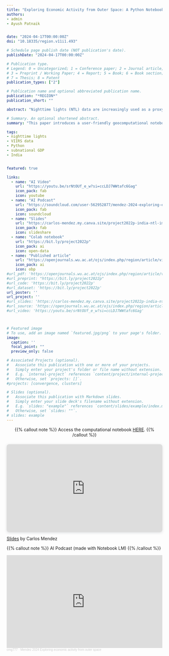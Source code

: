 ```yaml
---
title: "Exploring Economic Activity from Outer Space: A Python Notebook for Processing and Analyzing Satellite Nighttime Lights"
authors:
- admin
- Ayush Patnaik


date: "2024-04-17T00:00:00Z"
doi: "10.18335/region.v11i1.493"

# Schedule page publish date (NOT publication's date).
publishDate: "2024-04-17T00:00:00Z"

# Publication type.
# Legend: 0 = Uncategorized; 1 = Conference paper; 2 = Journal article;
# 3 = Preprint / Working Paper; 4 = Report; 5 = Book; 6 = Book section;
# 7 = Thesis; 8 = Patent
publication_types: ["2"]

# Publication name and optional abbreviated publication name.
publication: "*REGION*"
publication_short: ""

abstract: "Nighttime lights (NTL) data are increasingly used as a proxy for monitoring national, subnational, and supranational economic activity. These data offer advantages over traditional economic indicators such as GDP, including greater spatial granularity, timeliness, lower cost, and comparability between regions regardless of statistical capacity or political interference. Despite these benefits, the use of NTL data in regional science has been limited. This is in part due to the lack of accessible methods for processing and analyzing satellite images. To address this issue, this paper presents a user-friendly geocomputational notebook that illustrates how to process and analyze satellite NTL images. The evolution of regional disparities in India is presented as an illustrative example. The notebook first introduces a cloud-based Python environment for visualizing, analyzing, and transforming raster satellite images into tabular data. Next, it presents interactive tools for exploring the space-time patterns of the tabulated data. Finally, it describes methods for evaluating the usefulness of NTL data in terms of their cross-sectional predictions, time-series predictions, and regional inequality dynamics."

# Summary. An optional shortened abstract.
summary: "This paper introduces a user-friendly geocomputational notebook that illustrates how to process and analyze satellite NTL images."

tags:
- nighttime lights
- VIIRS data
- Python
- subnational GDP
- India


featured: true

links:
  - name: "AI Video"
    url: "https://youtu.be/srNtOUf_e_w?si=ccLDJ7WWtafc6Gag"
    icon_pack: fab
    icon: youtube
  - name: "AI Podcast"
    url: "https://soundcloud.com/user-562952877/mendez-2024-exploring-economic/s-oxNNkyMZQig?si=73478fdd84b343b1af240cc54f933bd8&utm_source=clipboard&utm_medium=text&utm_campaign=social_sharing"
    icon_pack: fab
    icon: soundcloud
  - name: "Slides"
    url: "https://carlos-mendez.my.canva.site/project2022p-india-ntl-images-geo-notebook-for-processing-and-exploration"
    icon_pack: fab
    icon: slideshare
  - name: "Colab notebook"
    url: "https://bit.ly/project2022p"
    icon_pack: ai
    icon: open-data
  - name: "Published article"
    url: "https://openjournals.wu.ac.at/ojs/index.php/region/article/view/493"
    icon_pack: ai
    icon: obp
#url_pdf: 'https://openjournals.wu.ac.at/ojs/index.php/region/article/view/493/457'
#url_preprint: "https://bit.ly/project2022p"
#url_code: 'https://bit.ly/project2022p'
#url_dataset: 'https://bit.ly/project2022p'
url_poster: ''
url_project: ''
#url_slides: 'https://carlos-mendez.my.canva.site/project2022p-india-ntl-images-geo-notebook-for-processing-and-exploration'
#url_source: 'https://openjournals.wu.ac.at/ojs/index.php/region/article/view/493'
#url_video: 'https://youtu.be/srNtOUf_e_w?si=ccLDJ7WWtafc6Gag'



# Featured image
# To use, add an image named `featured.jpg/png` to your page's folder.
image:
  caption: ''
  focal_point: ""
  preview_only: false

# Associated Projects (optional).
#   Associate this publication with one or more of your projects.
#   Simply enter your project's folder or file name without extension.
#   E.g. `internal-project` references `content/project/internal-project/index.md`.
#   Otherwise, set `projects: []`.
#projects: [convergence, clusters]

# Slides (optional).
#   Associate this publication with Markdown slides.
#   Simply enter your slide deck's filename without extension.
#   E.g. `slides: "example"` references `content/slides/example/index.md`.
#   Otherwise, set `slides: ""`.
# slides: example
---
```


<center>

{{% callout note %}}
Access the computational notebook [HERE](https://bit.ly/project2022p).
{{% /callout %}}

</center>

<div style="position: relative; width: 100%; height: 0; padding-top: 56.2500%;
 padding-bottom: 0; box-shadow: 0 2px 8px 0 rgba(63,69,81,0.16); margin-top: 1.6em; margin-bottom: 0.9em; overflow: hidden;
 border-radius: 8px; will-change: transform;">
  <iframe loading="lazy" style="position: absolute; width: 100%; height: 100%; top: 0; left: 0; border: none; padding: 0;margin: 0;"
    src="https:&#x2F;&#x2F;www.canva.com&#x2F;design&#x2F;DAGCpV2wckk&#x2F;ob078h3EKvMp3owtOp68ow&#x2F;view?embed" allowfullscreen="allowfullscreen" allow="fullscreen">
  </iframe>
</div>
<a href="https:&#x2F;&#x2F;www.canva.com&#x2F;design&#x2F;DAGCpV2wckk&#x2F;ob078h3EKvMp3owtOp68ow&#x2F;view?utm_content=DAGCpV2wckk&amp;utm_campaign=designshare&amp;utm_medium=embeds&amp;utm_source=link" target="_blank" rel="noopener">Slides</a> by Carlos Mendez

{{% callout note %}}
AI Podcast (made with Notebook LM)
{{% /callout %}}

<iframe width="100%" height="300" scrolling="no" frameborder="no" allow="autoplay" src="https://w.soundcloud.com/player/?url=https%3A//api.soundcloud.com/tracks/1939257887%3Fsecret_token%3Ds-oxNNkyMZQig&color=%23ff5500&auto_play=false&hide_related=false&show_comments=true&show_user=true&show_reposts=false&show_teaser=true&visual=true"></iframe><div style="font-size: 10px; color: #cccccc;line-break: anywhere;word-break: normal;overflow: hidden;white-space: nowrap;text-overflow: ellipsis; font-family: Interstate,Lucida Grande,Lucida Sans Unicode,Lucida Sans,Garuda,Verdana,Tahoma,sans-serif;font-weight: 100;"><a href="https://soundcloud.com/user-562952877" title="cmg777" target="_blank" style="color: #cccccc; text-decoration: none;">cmg777</a> · <a href="https://soundcloud.com/user-562952877/mendez-2024-exploring-economic/s-oxNNkyMZQig" title="Mendez 2024 Exploring economic activity from outer space" target="_blank" style="color: #cccccc; text-decoration: none;">Mendez 2024 Exploring economic activity from outer space</a></div>

